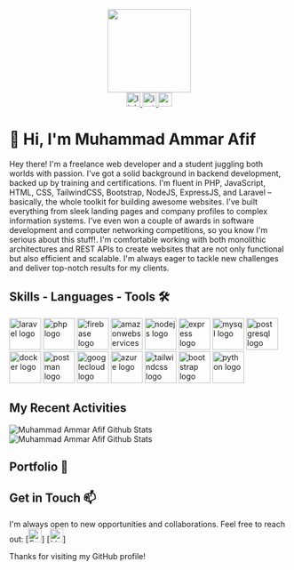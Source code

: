 <div align="center">
  <img height="150" src="https://media.licdn.com/dms/image/D5603AQEdjXClrmkFUQ/profile-displayphoto-shrink_800_800/0/1706273303604?e=1728518400&v=beta&t=LVM1hQE8d0CXL84rn1pxrgZEKm_e-HXFFWI6_fyyqOY"  />
</div>

<div align="center">
  <a href="https://www.linkedin.com/in/muhammad-ammar-afif-2b9741218/" target="_blank">
    <img src="https://img.shields.io/static/v1?message=LinkedIn&logo=linkedin&label=&color=0077B5&logoColor=white&labelColor=&style=for-the-badge" height="25" alt="linkedin logo"  />
  </a>
  <a href="https://instagram.com/amarafiif" target="_blank">
    <img src="https://img.shields.io/static/v1?message=Instagram&logo=instagram&label=&color=E4405F&logoColor=white&labelColor=&style=for-the-badge" height="25" alt="instagram logo"  />
  </a>
  <a href="mailto:amarafif230@gmail.com" target="_blank">
    <img src="https://img.shields.io/static/v1?message=Gmail&logo=gmail&label=&color=D14836&logoColor=white&labelColor=&style=for-the-badge" height="25" alt="gmail logo"  />
  </a>
</div>

# 👋 Hi, I'm Muhammad Ammar Afif
Hey there! I'm a freelance web developer and a student juggling both worlds with passion. I've got a solid background in backend development, backed up by training and certifications. I'm fluent in PHP, JavaScript, HTML, CSS, TailwindCSS, Bootstrap, NodeJS, ExpressJS, and Laravel – basically, the whole toolkit for building awesome websites. I've built everything from sleek landing pages and company profiles to complex information systems. I've even won a couple of awards in software development and computer networking competitions, so you know I'm serious about this stuff!. I'm comfortable working with both monolithic architectures and REST APIs to create websites that are not only functional but also efficient and scalable.  I'm always eager to tackle new challenges and deliver top-notch results for my clients.

## Skills - Languages - Tools 🛠️
<div align="left">
  <img src="https://skillicons.dev/icons?i=laravel" height="57" alt="laravel logo"  />
  <img src="https://skillicons.dev/icons?i=php" height="57" alt="php logo"  />
  <img src="https://skillicons.dev/icons?i=firebase" height="57" alt="firebase logo"  />
  <img src="https://skillicons.dev/icons?i=aws" height="57" alt="amazonwebservices logo"  />
  <img src="https://skillicons.dev/icons?i=nodejs" height="57" alt="nodejs logo"  />
  <img src="https://skillicons.dev/icons?i=express" height="57" alt="express logo"  />
  <img src="https://skillicons.dev/icons?i=mysql" height="57" alt="mysql logo"  />
  <img src="https://skillicons.dev/icons?i=postgres" height="57" alt="postgresql logo"  />
  <img src="https://skillicons.dev/icons?i=docker" height="57" alt="docker logo"  />
  <img src="https://skillicons.dev/icons?i=postman" height="57" alt="postman logo"  />
  <img src="https://skillicons.dev/icons?i=gcp" height="57" alt="googlecloud logo"  />
  <img src="https://skillicons.dev/icons?i=azure" height="57" alt="azure logo"  />
  <img src="https://skillicons.dev/icons?i=tailwind" height="57" alt="tailwindcss logo"  />
  <img src="https://skillicons.dev/icons?i=bootstrap" height="57" alt="bootstrap logo"  />
  <img src="https://skillicons.dev/icons?i=py" height="57" alt="python logo"  />
</div>

## My Recent Activities
![Muhammad Ammar Afif Github Stats](https://github-readme-stats.vercel.app/api?username=amarafiif&theme=vue-dark&show_icons=true&hide_border=true&count_private=true&card_width=1000px)
![Muhammad Ammar Afif Github Stats](https://streak-stats.demolab.com?user=amarafiif&theme=vue-dark&card_width=1000&hide_border=true)

## Portfolio 💼


## Get in Touch 📫

I'm always open to new opportunities and collaborations. Feel free to reach out:
[<a href="mailto:amarafif230@gmail.com"><img src="path/to/your/email-icon.svg" alt="Email" width="24" height="24"></a>]
[<a href="https://www.linkedin.com/in/muhammad-ammar-afif-2b9741218"><img src="path/to/your/linkedin-icon.svg" alt="LinkedIn" width="24" height="24"></a>]


Thanks for visiting my GitHub profile!


<!---
amarafiif/amarafiif is a ✨ special ✨ repository because its `README.md` (this file) appears on your GitHub profile.
You can click the Preview link to take a look at your changes.
--->
